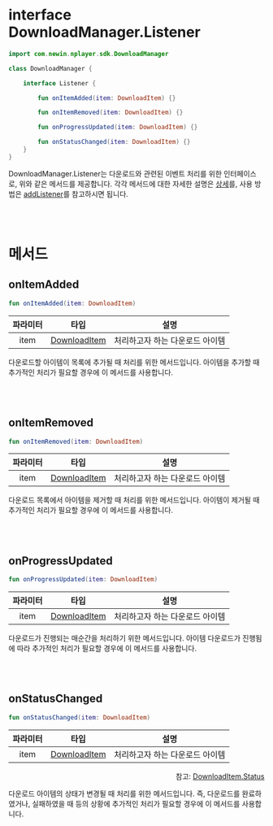 # interface DownloadManager.Listener

```kotlin
import com.newin.nplayer.sdk.DownloadManager
```

```kotlin
class DownloadManager {

    interface Listener {

        fun onItemAdded(item: DownloadItem) {}

        fun onItemRemoved(item: DownloadItem) {}

        fun onProgressUpdated(item: DownloadItem) {}

        fun onStatusChanged(item: DownloadItem) {}
    }
}
```

DownloadManager.Listener는 다운로드와 관련된 이벤트 처리를 위한 인터페이스로, 위와 같은 메서드를 제공합니다. 각각 메서드에 대한 자세한 설명은 [상세](./details.md)를, 사용 방법은 [addListener](../../class/download-manager/home.md#addlistener)를 참고하시면 됩니다.

<br><br>
# 메서드

## onItemAdded
```kotlin
fun onItemAdded(item: DownloadItem)
```
|파라미터|타입|설명|
|:--:|:--:|--|
|item|[DownloadItem](../../class/download-item/home.md)|처리하고자 하는 다운로드 아이템|

다운로드할 아이템이 목록에 추가될 때 처리를 위한 메서드입니다. 아이템을 추가할 때 추가적인 처리가 필요할 경우에 이 메서드를 사용합니다.

<br><br>
## onItemRemoved
```kotlin
fun onItemRemoved(item: DownloadItem)
```
|파라미터|타입|설명|
|:--:|:--:|--|
|item|[DownloadItem](../../class/download-item/home.md)|처리하고자 하는 다운로드 아이템|

다운로드 목록에서 아이템을 제거할 때 처리를 위한 메서드입니다. 아이템이 제거될 때 추가적인 처리가 필요할 경우에 이 메서드를 사용합니다.

<br><br>
## onProgressUpdated
```kotlin
fun onProgressUpdated(item: DownloadItem)
```
|파라미터|타입|설명|
|:--:|:--:|--|
|item|[DownloadItem](../../class/download-item/home.md)|처리하고자 하는 다운로드 아이템|

다운로드가 진행되는 매순간을 처리하기 위한 메서드입니다. 아이템 다운로드가 진행됨에 따라 추가적인 처리가 필요할 경우에 이 메서드를 사용합니다.

<br><br>
## onStatusChanged
```kotlin
fun onStatusChanged(item: DownloadItem)
```
|파라미터|타입|설명|
|:--:|:--:|--|
|item|[DownloadItem](../../class/download-item/home.md)|처리하고자 하는 다운로드 아이템|

<div align="right">
참고: <a href="../../enum/download-item-status/home.md">DownloadItem.Status</a>
</div>

다운로드 아이템의 상태가 변경될 때 처리를 위한 메서드입니다. 즉, 다운로드를 완료하였거나, 실패하였을 때 등의 상황에 추가적인 처리가 필요할 경우에 이 메서드를 사용합니다.

